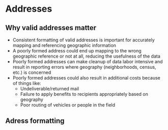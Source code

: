 # Addresses

## Why valid addresses matter

* Consistent formatting of valid addresses is important for accurately mapping and referencing geographic information
* A poorly formed address could end up mapping to the wrong geographic reference or not at all, reducing the usefulness of the data
* Poorly formed addresses can make cleanup of data labor intensive and result in reporting errors where geography (neighborhoods, census, etc.) is concerned
* Poorly formed addresses could also result in additional costs because of things like:
  * Undeliverable/returned mail
  * Failure to apply benefits to recipients appropriately based on geography
  * Poor routing of vehicles or people in the field

## Adress formatting


